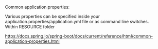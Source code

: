 

Common application properties:

Various properties can be specified inside your application.properties/application.yml file or as command line switches. Within RESOURCE folder



https://docs.spring.io/spring-boot/docs/current/reference/html/common-application-properties.html
